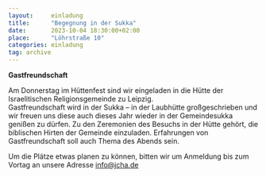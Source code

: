 ```yaml
---
layout:     einladung
title:      "Begegnung in der Sukka"
date:       2023-10-04 18:30:00+02:00
place:      "Löhrstraße 10"
categories: einladung
tag: archive
---
```


**Gastfreundschaft**

Am Donnerstag im Hüttenfest sind wir eingeladen in die Hütte der Israelitischen Religionsgemeinde zu Leipzig.
<br>
Gastfreundschaft wird in der Sukka – in der Laubhütte großgeschrieben und wir freuen uns diese auch dieses Jahr wieder in der Gemeindesukka genißen zu dürfen. Zu den Zeremonien des Besuchs in der Hütte gehört, die biblischen Hirten der Gemeinde einzuladen. Erfahrungen von Gastfreundschaft soll auch Thema des Abends sein.

Um die Plätze etwas planen zu können, bitten wir um Anmeldung bis zum Vortag an unsere Adresse info@jcha.de

